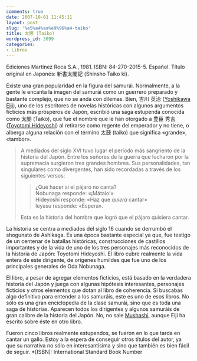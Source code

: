 ```yaml
---
comments: true
date: 2007-10-01 11:45:11
layout: post
slug: '%e5%a4%aa%e9%96%a4-taiko'
title: 太閤 (Taiko)
wordpress_id: 3099
categories:
- Libros
---
```


Ediciones Martínez Roca S.A., 1981. ISBN: 84-270-2015-5. Español. Título original en Japonés: 新書太閣記 (Shinsho Taiko ki).





Existe una gran popularidad en la figura del samurái. Normalmente, a la gente le encanta la imagen del samurái como un guerrero preparado y bastante complejo, que no se anda con dilemas. Bien, 吉川 英治 ([Yoshikawa Eiji](http://en.wikipedia.org/wiki/Eiji_Yoshikawa)), uno de los escritores de novelas históricas con algunos argumentos ficticios más prósperos de Japón, escribió una saga estupenda conocida como  太閤 (Taiko), que fue el nombre que le han otorgado a 豊臣 秀吉 ([Toyotomi Hideyoshi](http://en.wikipedia.org/wiki/Toyotomi_Hideyoshi)) al retirarse como regente del emperador y no tiene, o alberga alguna relación con el término 太鼓 (taiko) que significa «grande», «tambor».





> A mediados del siglo XVI tuvo lugar el período más sangriento de la historia del Japón. Entre los señores de la guerra que lucharon por la supremacía surgieron tres grandes hombres. Sus personalidades, tan singulares como divergentes, han sido recordadas a través de los siguientes versos:
>
>> ¿Qué hacer si el pájaro no canta?  
Nobunaga responde: «¡Mátalo!»  
Hideyoshi responde: «Haz que _quiera_ cantar»  
Ieyasu responde: «Espera».
> 
> Esta es la historia del hombre que logró que el pájaro quisiera cantar.





La historia se centra a mediados del siglo 16 cuando se derrumbó el shogunato de Ashikaga. Es una época bastante especial ya que, fue testigo de un centenar de batallas históricas, construcciones de castillos importantes y de la vida de uno de los tres personajes más reconocidos de la historia de Japón: Toyotomi Hideyoshi. El libro cubre realmente la vida entera de este dirigente, de orígenes humildes que fue uno de los principales generales de Oda Nobunaga.





El libro, a pesar de agregar elementos ficticios, está basado en la verdadera historia del Japón y juega con algunas hipótesis interesantes, personajes ficticios y otros elementos que dotan al libro de coherencia. Si buscabas algo definitivo para entender a los samuráis, este es uno de esos libros. No sólo es una gran enciclopedia de la clase samurái, sino que es toda una saga de historias. Aparecen todos los dirigentes y algunos samuráis de gran calibre de la historia del Japón. No, no sale [Mushashi](http://www.minid.net/2004/10/05/libros-comics-etc/), aunque Eiji ha escrito sobre éste en otro libro.





Fueron cinco libros realmente estupendos, se fueron en lo que tarda en cantar un gallo. Estoy a la espera de conseguir otros títulos del autor, ya que su narrativa no sólo en interesantísima y sino que también es bien fácil de seguir.
  *[ISBN]: International Standard Book Number
